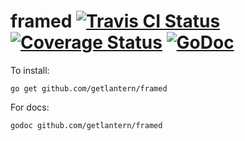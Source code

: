 framed [![Travis CI Status](https://travis-ci.org/getlantern/framed.svg?branch=master)](https://travis-ci.org/getlantern/framed)&nbsp;[![Coverage Status](https://coveralls.io/repos/getlantern/framed/badge.png)](https://coveralls.io/r/getlantern/framed)&nbsp;[![GoDoc](https://godoc.org/github.com/getlantern/framed?status.png)](http://godoc.org/github.com/getlantern/framed)
==========
To install:

`go get github.com/getlantern/framed`

For docs:

`godoc github.com/getlantern/framed`